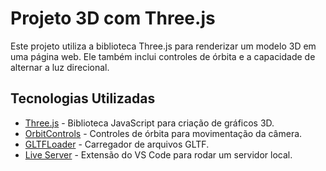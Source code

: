 # Projeto 3D com Three.js

Este projeto utiliza a biblioteca Three.js para renderizar um modelo 3D em uma página web. Ele também inclui controles de órbita e a capacidade de alternar a luz direcional.

## Tecnologias Utilizadas

- [Three.js](https://threejs.org/) - Biblioteca JavaScript para criação de gráficos 3D.
- [OrbitControls](https://threejs.org/docs/#examples/en/controls/OrbitControls) - Controles de órbita para movimentação da câmera.
- [GLTFLoader](https://threejs.org/docs/#examples/en/loaders/GLTFLoader) - Carregador de arquivos GLTF.
- [Live Server](https://marketplace.visualstudio.com/items?itemName=ritwickdey.LiveServer) - Extensão do VS Code para rodar um servidor local.
